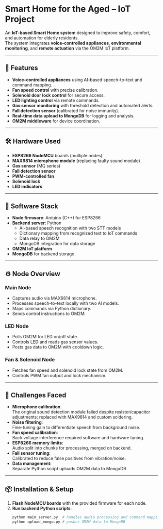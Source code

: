 # Smart Home for the Aged – IoT Project

An **IoT-based Smart Home system** designed to improve safety, comfort, and automation for elderly residents.  
The system integrates **voice-controlled appliances**, **environmental monitoring**, and **remote actuation** via the OM2M IoT platform.

---

## 🚀 Features

- **Voice-controlled appliances** using AI-based speech-to-text and command mapping.
- **Fan speed control** with precise calibration.
- **Solenoid door lock control** for secure access.
- **LED lighting control** via remote commands.
- **Gas sensor monitoring** with threshold detection and automated alerts.
- **Fall detection sensor** (calibrated for noise immunity).
- **Real-time data upload to MongoDB** for logging and analysis.
- **OM2M middleware** for device coordination.

---

## 🛠 Hardware Used

- **ESP8266 NodeMCU** boards (multiple nodes)
- **MAX9814 microphone module** (replacing faulty sound module)
- **Gas sensor** (MQ series)
- **Fall detection sensor**
- **PWM-controlled fan**
- **Solenoid lock**
- **LED indicators**

---

## 📡 Software Stack

- **Node firmware**: Arduino (C++) for ESP8266
- **Backend server**: Python  
  - AI-based speech recognition with two STT models  
  - Dictionary mapping from recognized text to IoT commands  
  - Data relay to OM2M  
  - MongoDB integration for data storage
- **OM2M IoT platform**
- **MongoDB** for backend storage

---

## ⚙ Node Overview

### **Main Node**
- Captures audio via MAX9814 microphone.
- Processes speech-to-text locally with two AI models.
- Maps commands via Python dictionary.
- Sends control instructions to OM2M.

### **LED Node**
- Polls OM2M for LED on/off state.
- Controls LED and reads gas sensor values.
- Posts gas data to OM2M with cooldown logic.

### **Fan & Solenoid Node**
- Fetches fan speed and solenoid lock state from OM2M.
- Controls PWM fan output and lock mechanism.

---

## 🧩 Challenges Faced

- **Microphone calibration**:  
  The original sound detection module failed despite resistor/capacitor adjustments; replaced with MAX9814 and custom soldering.
- **Noise filtering**:  
  Fine-tuning gain to differentiate speech from background noise.
- **Fan speed calibration**:  
  Back voltage interference required software and hardware tuning.
- **ESP8266 memory limits**:  
  Audio split into chunks for processing, merged on backend.
- **Fall sensor tuning**:  
  Calibrated to reduce false positives from vibration/noise.
- **Data management**:  
  Separate Python script uploads OM2M data to MongoDB.

---

## 📦 Installation & Setup

1. **Flash NodeMCU boards** with the provided firmware for each node.
2. **Run backend Python scripts**:
   ```bash
   python main_server.py  # handles audio processing and command mapping
   python upload_mongo.py # pushes OM2M data to MongoDB
